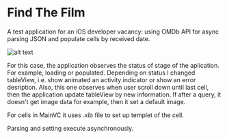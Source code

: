 # Find The Film

A test application for an iOS developer vacancy: using OMDb API for async parsing JSON and populate cells by received date.

![alt text](https://pp.userapi.com/c851432/v851432104/127c04/g7kyatumvtk.jpg)

For this case, the application observes the status of stage of the aplication. For example, loading or populated. 
Depending on status I changed tableView, i.e. show animated an activity indicator or show an error desription. Also, this one
observes when user scroll down until last cell, then the application update tableView by new information. If after a query, it doesn't get image data
for example, then it set a default image.

For cells in MainVC it uses .xib file to set up templet of the cell.

Parsing and setting execute asynchronously.
